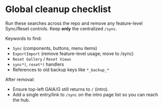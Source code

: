 # Global cleanup checklist
Run these searches across the repo and remove any feature-level Sync/Reset controls. Keep **only** the centralized `/sync`.

Keywords to find:
- `Sync` (components, buttons, menu items)
- `ExportImport` (remove feature-level usage; move to /sync)
- `Reset Gallery` / `Reset Views`
- `sync*(`, `reset*(` handlers
- References to old backup keys like `*_backup_*`

After removal:
- Ensure top-left GAIA/G still returns to `/` (intro).
- Add a single entry/link to `/sync` on the intro page list so you can reach the hub.

